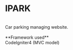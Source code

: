 # IPARK
<br>
Car parking managing website.
<br>
<br>
**Framework used**
<br>
CodeIgniter4 (MVC model)
